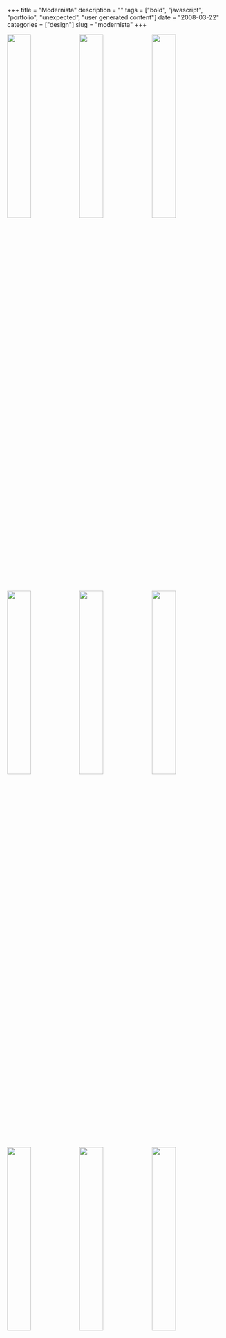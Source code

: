+++
title = "Modernista"
description = ""
tags = ["bold", "javascript", "portfolio", "unexpected", "user generated content"]
date = "2008-03-22"
categories = ["design"]
slug = "modernista"
+++


<div id="screens-thumbs" class="clearfix mt1-5">
<a href="//konigi.com/media/design/modernista-1.jpg" class="group" rel="group"><img src="//konigi.com/media/design/modernista-1.png" alt="" class="thumb" style="width: 33%; max-width: 33%;padding: 0 1px 1px 0" /></a><a href="//konigi.com/media/design/modernista-2.jpg" class="group" rel="group"><img src="//konigi.com/media/design/modernista-2.png" alt="" class="thumb" style="width: 33%; max-width: 33%;padding: 0 1px 1px 0" /></a><a href="//konigi.com/media/design/modernista-3.jpg" class="group" rel="group"><img src="//konigi.com/media/design/modernista-3.png" alt="" class="thumb" style="width: 33%; max-width: 33%;padding: 0 1px 1px 0" /></a><a href="//konigi.com/media/design/modernista-4.jpg" class="group" rel="group"><img src="//konigi.com/media/design/modernista-4.png" alt="" class="thumb" style="width: 33%; max-width: 33%;padding: 0 1px 1px 0" /></a><a href="//konigi.com/media/design/modernista-5.jpg" class="group" rel="group"><img src="//konigi.com/media/design/modernista-5.png" alt="" class="thumb" style="width: 33%; max-width: 33%;padding: 0 1px 1px 0" /></a><a href="//konigi.com/media/design/modernista-6.jpg" class="group" rel="group"><img src="//konigi.com/media/design/modernista-6.png" alt="" class="thumb" style="width: 33%; max-width: 33%;padding: 0 1px 1px 0" /></a><a href="//konigi.com/media/design/modernista-7.jpg" class="group" rel="group"><img src="//konigi.com/media/design/modernista-7.png" alt="" class="thumb" style="width: 33%; max-width: 33%;padding: 0 1px 1px 0" /></a><a href="//konigi.com/media/design/modernista-8.jpg" class="group" rel="group"><img src="//konigi.com/media/design/modernista-8.png" alt="" class="thumb" style="width: 33%; max-width: 33%;padding: 0 1px 1px 0" /></a><a href="//konigi.com/media/design/modernista-9.jpg" class="group" rel="group"><img src="//konigi.com/media/design/modernista-9.png" alt="" class="thumb" style="width: 33%; max-width: 33%;padding: 0 1px 1px 0" /></a>
</div>   
<p>Modernista delivers one of the most unexpected agency portfolios by using UGC tools to display their content. Their site is sort of an un-site. Once you arrive at their domain, a smallish red navigation widget that's 50px x 80px displays in the upper left of the screen. The rest of the screen is taken over by an 100% x 100% iframe showing their Wikipedia page.</p>
<p>For the most part, the red widget is the only bit of the Modernista identity you see in their experience. The navigation contains fly-out menus to branch out from the primary links, and each link in their navigation loads a web page hosted on an external site. About displays Wikipedia, Facebook, and links to bookmarking services. Work displays their portfolio photos in Flickr, and their video in YouTube. News displays articles about Modernista in Google News. Contact displays their addresses in Google Maps. The only destination page that appears to actually be hosted on their servers is their jobs search interface.</p>
<p>This is really a different way to deliver a portfolio, and is sure to make heads turn. Putting your trust in other sites to deliver your message is, in my opinion, a bit of a scary proposition, however.</p>
<p><a href="http://modernista.com/">http://modernista.com/</a></p>  
